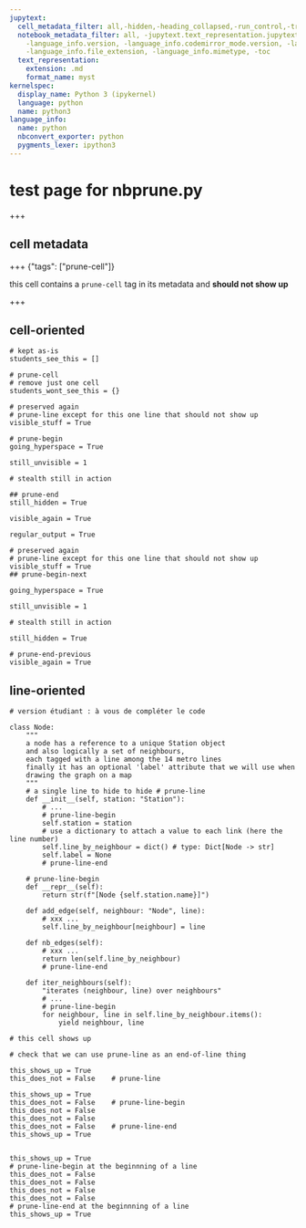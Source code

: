 ```yaml
---
jupytext:
  cell_metadata_filter: all,-hidden,-heading_collapsed,-run_control,-trusted
  notebook_metadata_filter: all, -jupytext.text_representation.jupytext_version, -jupytext.text_representation.format_version,
    -language_info.version, -language_info.codemirror_mode.version, -language_info.codemirror_mode,
    -language_info.file_extension, -language_info.mimetype, -toc
  text_representation:
    extension: .md
    format_name: myst
kernelspec:
  display_name: Python 3 (ipykernel)
  language: python
  name: python3
language_info:
  name: python
  nbconvert_exporter: python
  pygments_lexer: ipython3
---
```


# test page for nbprune.py

+++

## cell metadata

+++ {"tags": ["prune-cell"]}

this cell contains a `prune-cell` tag in its metadata and **should not show up**

+++

## cell-oriented

```{code-cell} ipython3
# kept as-is
students_see_this = []
```

```{code-cell} ipython3
# prune-cell
# remove just one cell
students_wont_see_this = {}
```

```{code-cell} ipython3
# preserved again
# prune-line except for this one line that should not show up
visible_stuff = True
```

```{code-cell} ipython3
# prune-begin
going_hyperspace = True
```

```{code-cell} ipython3
still_unvisible = 1
```

```{code-cell} ipython3
# stealth still in action
```

```{code-cell} ipython3
## prune-end
still_hidden = True
```

```{code-cell} ipython3
visible_again = True
```

```{code-cell} ipython3
regular_output = True
```

```{code-cell} ipython3
# preserved again
# prune-line except for this one line that should not show up
visible_stuff = True
## prune-begin-next
```

```{code-cell} ipython3
going_hyperspace = True
```

```{code-cell} ipython3
still_unvisible = 1
```

```{code-cell} ipython3
# stealth still in action
```

```{code-cell} ipython3
still_hidden = True
```

```{code-cell} ipython3
# prune-end-previous
visible_again = True
```

## line-oriented

```{code-cell} ipython3
# version étudiant : à vous de compléter le code

class Node:
    """
    a node has a reference to a unique Station object
    and also logically a set of neighbours,
    each tagged with a line among the 14 metro lines
    finally it has an optional 'label' attribute that we will use when
    drawing the graph on a map
    """
    # a single line to hide to hide # prune-line
    def __init__(self, station: "Station"):
        # ...
        # prune-line-begin
        self.station = station
        # use a dictionary to attach a value to each link (here the line number)
        self.line_by_neighbour = dict() # type: Dict[Node -> str]
        self.label = None
        # prune-line-end

    # prune-line-begin
    def __repr__(self):
        return str(f"[Node {self.station.name}]")

    def add_edge(self, neighbour: "Node", line):
        # xxx ...
        self.line_by_neighbour[neighbour] = line

    def nb_edges(self):
        # xxx ...
        return len(self.line_by_neighbour)
        # prune-line-end

    def iter_neighbours(self):
        "iterates (neighbour, line) over neighbours"
        # ...
        # prune-line-begin
        for neighbour, line in self.line_by_neighbour.items():
            yield neighbour, line
```

```{code-cell} ipython3
# this cell shows up
```

```{code-cell} ipython3
# check that we can use prune-line as an end-of-line thing

this_shows_up = True
this_does_not = False    # prune-line

this_shows_up = True
this_does_not = False    # prune-line-begin
this_does_not = False
this_does_not = False
this_does_not = False    # prune-line-end
this_shows_up = True


this_shows_up = True
# prune-line-begin at the beginnning of a line
this_does_not = False    
this_does_not = False
this_does_not = False
this_does_not = False    
# prune-line-end at the beginnning of a line
this_shows_up = True
```
